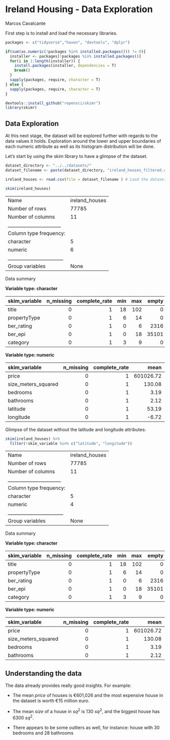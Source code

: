 Ireland Housing - Data Exploration
================
Marcos Cavalcante

First step is to install and load the necessary libraries.

``` r
packages <- c("tidyverse","haven", "devtools", "dplyr")

if(sum(as.numeric(!packages %in% installed.packages())) != 0){
  installer <- packages[!packages %in% installed.packages()]
  for(i in 1:length(installer)) {
    install.packages(installer, dependencies = T)
    break()
  }
  sapply(packages, require, character = T) 
} else {
  sapply(packages, require, character = T) 
}

devtools::install_github("ropensci/skimr")
library(skimr)
```

## Data Exploration

At this next stage, the dataset will be explored further with regards to
the data values it holds. Exploration around the lower and upper
boundaries of each numeric attribute as well as its histogram
distribution will be done.

Let’s start by using the skim library to have a glimpse of the dataset.

``` r
dataset_directory <- "../../datasets/"
dataset_filename <- paste(dataset_directory, "ireland_houses_filtered.csv", sep="")

ireland_houses <- read.csv(file = dataset_filename ) # Load the dataset

skim(ireland_houses)
```

|                                                  |                |
|:-------------------------------------------------|:---------------|
| Name                                             | ireland_houses |
| Number of rows                                   | 77785          |
| Number of columns                                | 11             |
| \_\_\_\_\_\_\_\_\_\_\_\_\_\_\_\_\_\_\_\_\_\_\_   |                |
| Column type frequency:                           |                |
| character                                        | 5              |
| numeric                                          | 6              |
| \_\_\_\_\_\_\_\_\_\_\_\_\_\_\_\_\_\_\_\_\_\_\_\_ |                |
| Group variables                                  | None           |

Data summary

**Variable type: character**

| skim_variable | n_missing | complete_rate | min | max | empty | n_unique | whitespace |
|:--------------|----------:|--------------:|----:|----:|------:|---------:|-----------:|
| title         |         0 |             1 |  18 | 102 |     0 |     8806 |          0 |
| propertyType  |         0 |             1 |   6 |  14 |     0 |        8 |          0 |
| ber_rating    |         0 |             1 |   0 |   6 |  2316 |       17 |          0 |
| ber_epi       |         0 |             1 |   0 |  18 | 35101 |     4625 |          0 |
| category      |         0 |             1 |   3 |   9 |     0 |        2 |          0 |

**Variable type: numeric**

| skim_variable       | n_missing | complete_rate |      mean |        sd |       p0 |       p25 |       p50 |       p75 |       p100 | hist  |
|:--------------------|----------:|--------------:|----------:|----------:|---------:|----------:|----------:|----------:|-----------:|:------|
| price               |         0 |             1 | 601026.72 | 656734.92 | 40000.00 | 300000.00 | 415000.00 | 650000.00 |  1.500e+07 | ▇▁▁▁▁ |
| size_meters_squared |         0 |             1 |    130.08 |    161.04 |     1.00 |     75.00 |    102.00 |    144.00 |  6.109e+03 | ▇▁▁▁▁ |
| bedrooms            |         0 |             1 |      3.19 |      1.43 |     1.00 |      2.00 |      3.00 |      4.00 |  3.000e+01 | ▇▁▁▁▁ |
| bathrooms           |         0 |             1 |      2.12 |      1.39 |     1.00 |      1.00 |      2.00 |      3.00 |  2.800e+01 | ▇▁▁▁▁ |
| latitude            |         0 |             1 |     53.19 |      0.50 |    51.44 |     53.29 |     53.33 |     53.36 |  5.538e+01 | ▁▁▇▁▁ |
| longitude           |         0 |             1 |     -6.72 |      0.93 |   -10.35 |     -6.43 |     -6.28 |     -6.25 | -6.010e+00 | ▁▁▁▁▇ |

Glimpse of the dataset without the latitude and longitude attributes:

``` r
skim(ireland_houses) %>%
  filter(!skim_variable %in% c("latitude", "longitude"))
```

|                                                  |                |
|:-------------------------------------------------|:---------------|
| Name                                             | ireland_houses |
| Number of rows                                   | 77785          |
| Number of columns                                | 11             |
| \_\_\_\_\_\_\_\_\_\_\_\_\_\_\_\_\_\_\_\_\_\_\_   |                |
| Column type frequency:                           |                |
| character                                        | 5              |
| numeric                                          | 4              |
| \_\_\_\_\_\_\_\_\_\_\_\_\_\_\_\_\_\_\_\_\_\_\_\_ |                |
| Group variables                                  | None           |

Data summary

**Variable type: character**

| skim_variable | n_missing | complete_rate | min | max | empty | n_unique | whitespace |
|:--------------|----------:|--------------:|----:|----:|------:|---------:|-----------:|
| title         |         0 |             1 |  18 | 102 |     0 |     8806 |          0 |
| propertyType  |         0 |             1 |   6 |  14 |     0 |        8 |          0 |
| ber_rating    |         0 |             1 |   0 |   6 |  2316 |       17 |          0 |
| ber_epi       |         0 |             1 |   0 |  18 | 35101 |     4625 |          0 |
| category      |         0 |             1 |   3 |   9 |     0 |        2 |          0 |

**Variable type: numeric**

| skim_variable       | n_missing | complete_rate |      mean |        sd |    p0 |    p25 |    p50 |    p75 |     p100 | hist  |
|:--------------------|----------:|--------------:|----------:|----------:|------:|-------:|-------:|-------:|---------:|:------|
| price               |         0 |             1 | 601026.72 | 656734.92 | 40000 | 300000 | 415000 | 650000 | 15000000 | ▇▁▁▁▁ |
| size_meters_squared |         0 |             1 |    130.08 |    161.04 |     1 |     75 |    102 |    144 |     6109 | ▇▁▁▁▁ |
| bedrooms            |         0 |             1 |      3.19 |      1.43 |     1 |      2 |      3 |      4 |       30 | ▇▁▁▁▁ |
| bathrooms           |         0 |             1 |      2.12 |      1.39 |     1 |      1 |      2 |      3 |       28 | ▇▁▁▁▁ |

## Understanding the data

The data already provides really good insights. For example:

-   The mean *price* of houses is €601,026 and the most expensive house
    in the dataset is worth €15 million euro.

-   The mean *size* of a house in $sq^2$ is 130 $sq^2$, and the biggest
    house has 6300 $sq^2$.

-   There appears to be some outliers as well, for instance: house with
    30 bedrooms and 28 bathrooms
